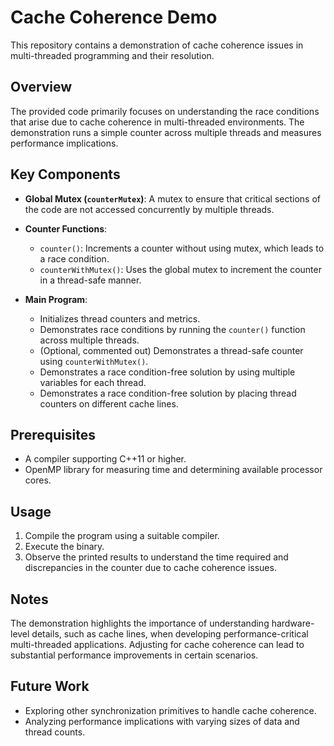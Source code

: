 # Cache Coherence Demo

This repository contains a demonstration of cache coherence issues in multi-threaded programming and their resolution.

## Overview

The provided code primarily focuses on understanding the race conditions that arise due to cache coherence in multi-threaded environments. The demonstration runs a simple counter across multiple threads and measures performance implications.

## Key Components

- **Global Mutex (`counterMutex`)**: A mutex to ensure that critical sections of the code are not accessed concurrently by multiple threads.
  
- **Counter Functions**:
  - `counter()`: Increments a counter without using mutex, which leads to a race condition.
  - `counterWithMutex()`: Uses the global mutex to increment the counter in a thread-safe manner.

- **Main Program**:
  - Initializes thread counters and metrics.
  - Demonstrates race conditions by running the `counter()` function across multiple threads.
  - (Optional, commented out) Demonstrates a thread-safe counter using `counterWithMutex()`.
  - Demonstrates a race condition-free solution by using multiple variables for each thread.
  - Demonstrates a race condition-free solution by placing thread counters on different cache lines.

## Prerequisites

- A compiler supporting C++11 or higher.
- OpenMP library for measuring time and determining available processor cores.

## Usage

1. Compile the program using a suitable compiler.
2. Execute the binary.
3. Observe the printed results to understand the time required and discrepancies in the counter due to cache coherence issues.

## Notes

The demonstration highlights the importance of understanding hardware-level details, such as cache lines, when developing performance-critical multi-threaded applications. Adjusting for cache coherence can lead to substantial performance improvements in certain scenarios.

## Future Work

- Exploring other synchronization primitives to handle cache coherence.
- Analyzing performance implications with varying sizes of data and thread counts.

